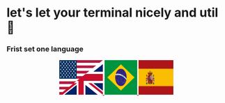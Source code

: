 # let's let your terminal nicely and util 🐧

<div id="SetALanguage"> <h3>Frist set one language</h> </div>

<div align="center" id="flags"> 
<a href="En/EN.md">
<img width="100" height="80" src="imgs/UK.svg">
</a>
<a href="Br/BR.md">
<img width="75" height="80" src="imgs/Brasil.png">
</a>
<a href="Es/ES.md">
<img width="80" height="80" src="imgs/Spain.svg">
</a>
</div>
